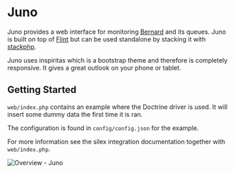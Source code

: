 Juno
====

Juno provides a web interface for monitoring [Bernard](http://github.com/henrikbjorn/Bernard) and its queues.
Juno is built on top of [Flint](http://flint.rtfd.org) but can be used standalone by stacking it with
[stackphp](http://stackphp.org).

Juno uses inspiritas which is a bootstrap theme and therefore is completely responsive. It gives a great outlook
on your phone or tablet.

Getting Started
---------------

`web/index.php` contains an example where the Doctrine driver is used. It will insert some dummy data the first
time it is ran.

The configuration is found in `config/config.json` for the example.

For more information see the silex integration documentation together with `web/index.php`.

![Overview - Juno](http://i.imgur.com/PGJzs50.png)

